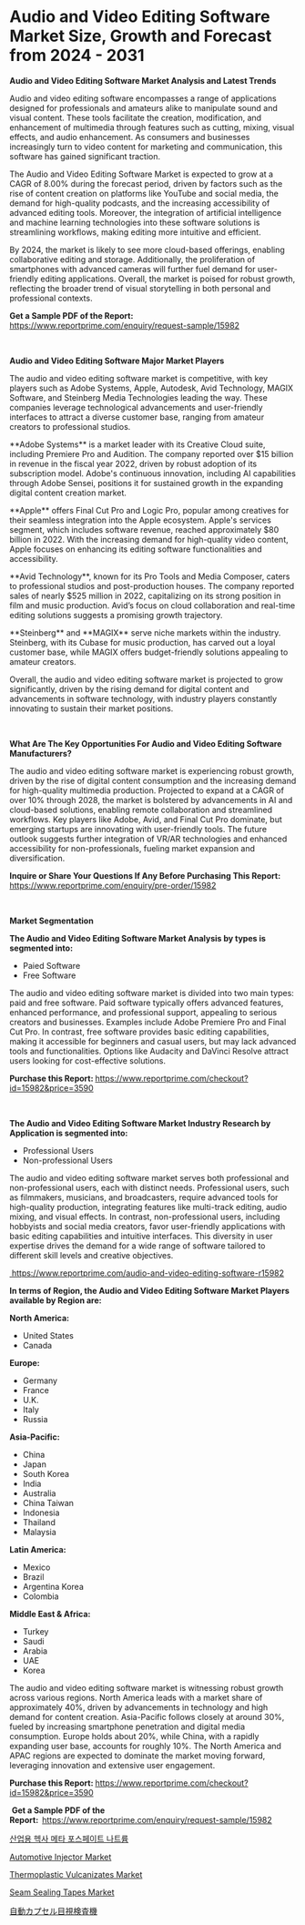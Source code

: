 <p><h1>Audio and Video Editing Software Market Size, Growth and Forecast from 2024 - 2031</h1></p><p><strong>Audio and Video Editing Software Market Analysis and Latest Trends</strong></p>
<p><p>Audio and video editing software encompasses a range of applications designed for professionals and amateurs alike to manipulate sound and visual content. These tools facilitate the creation, modification, and enhancement of multimedia through features such as cutting, mixing, visual effects, and audio enhancement. As consumers and businesses increasingly turn to video content for marketing and communication, this software has gained significant traction.</p><p>The Audio and Video Editing Software Market is expected to grow at a CAGR of 8.00% during the forecast period, driven by factors such as the rise of content creation on platforms like YouTube and social media, the demand for high-quality podcasts, and the increasing accessibility of advanced editing tools. Moreover, the integration of artificial intelligence and machine learning technologies into these software solutions is streamlining workflows, making editing more intuitive and efficient. </p><p>By 2024, the market is likely to see more cloud-based offerings, enabling collaborative editing and storage. Additionally, the proliferation of smartphones with advanced cameras will further fuel demand for user-friendly editing applications. Overall, the market is poised for robust growth, reflecting the broader trend of visual storytelling in both personal and professional contexts.</p></p>
<p><strong>Get a Sample PDF of the Report:&nbsp;</strong> <a href="https://www.reportprime.com/enquiry/request-sample/15982">https://www.reportprime.com/enquiry/request-sample/15982</a></p>
<p>&nbsp;</p>
<p><strong>Audio and Video Editing Software Major Market Players</strong></p>
<p><p>The audio and video editing software market is competitive, with key players such as Adobe Systems, Apple, Autodesk, Avid Technology, MAGIX Software, and Steinberg Media Technologies leading the way. These companies leverage technological advancements and user-friendly interfaces to attract a diverse customer base, ranging from amateur creators to professional studios.</p><p>**Adobe Systems** is a market leader with its Creative Cloud suite, including Premiere Pro and Audition. The company reported over $15 billion in revenue in the fiscal year 2022, driven by robust adoption of its subscription model. Adobe's continuous innovation, including AI capabilities through Adobe Sensei, positions it for sustained growth in the expanding digital content creation market.</p><p>**Apple** offers Final Cut Pro and Logic Pro, popular among creatives for their seamless integration into the Apple ecosystem. Apple's services segment, which includes software revenue, reached approximately $80 billion in 2022. With the increasing demand for high-quality video content, Apple focuses on enhancing its editing software functionalities and accessibility.</p><p>**Avid Technology**, known for its Pro Tools and Media Composer, caters to professional studios and post-production houses. The company reported sales of nearly $525 million in 2022, capitalizing on its strong position in film and music production. Avid’s focus on cloud collaboration and real-time editing solutions suggests a promising growth trajectory.</p><p>**Steinberg** and **MAGIX** serve niche markets within the industry. Steinberg, with its Cubase for music production, has carved out a loyal customer base, while MAGIX offers budget-friendly solutions appealing to amateur creators.</p><p>Overall, the audio and video editing software market is projected to grow significantly, driven by the rising demand for digital content and advancements in software technology, with industry players constantly innovating to sustain their market positions.</p></p>
<p>&nbsp;</p>
<p><strong>What Are The Key Opportunities For Audio and Video Editing Software Manufacturers?</strong></p>
<p><p>The audio and video editing software market is experiencing robust growth, driven by the rise of digital content consumption and the increasing demand for high-quality multimedia production. Projected to expand at a CAGR of over 10% through 2028, the market is bolstered by advancements in AI and cloud-based solutions, enabling remote collaboration and streamlined workflows. Key players like Adobe, Avid, and Final Cut Pro dominate, but emerging startups are innovating with user-friendly tools. The future outlook suggests further integration of VR/AR technologies and enhanced accessibility for non-professionals, fueling market expansion and diversification.</p></p>
<p><strong>Inquire or Share Your Questions If Any Before Purchasing This Report:</strong> <a href="https://www.reportprime.com/enquiry/pre-order/15982">https://www.reportprime.com/enquiry/pre-order/15982</a></p>
<p>&nbsp;</p>
<p><strong>Market Segmentation</strong></p>
<p><strong>The Audio and Video Editing Software Market Analysis by types is segmented into:</strong></p>
<p><ul><li>Paied Software</li><li>Free Software</li></ul></p>
<p><p>The audio and video editing software market is divided into two main types: paid and free software. Paid software typically offers advanced features, enhanced performance, and professional support, appealing to serious creators and businesses. Examples include Adobe Premiere Pro and Final Cut Pro. In contrast, free software provides basic editing capabilities, making it accessible for beginners and casual users, but may lack advanced tools and functionalities. Options like Audacity and DaVinci Resolve attract users looking for cost-effective solutions.</p></p>
<p><strong>Purchase this Report:&nbsp;</strong><a href="https://www.reportprime.com/checkout?id=15982&price=3590">https://www.reportprime.com/checkout?id=15982&price=3590</a></p>
<p>&nbsp;</p>
<p><strong>The Audio and Video Editing Software Market Industry Research by Application is segmented into:</strong></p>
<p><ul><li>Professional Users</li><li>Non-professional Users</li></ul></p>
<p><p>The audio and video editing software market serves both professional and non-professional users, each with distinct needs. Professional users, such as filmmakers, musicians, and broadcasters, require advanced tools for high-quality production, integrating features like multi-track editing, audio mixing, and visual effects. In contrast, non-professional users, including hobbyists and social media creators, favor user-friendly applications with basic editing capabilities and intuitive interfaces. This diversity in user expertise drives the demand for a wide range of software tailored to different skill levels and creative objectives.</p></p>
<p><a href="https://www.reportprime.com/audio-and-video-editing-software-r15982">&nbsp;https://www.reportprime.com/audio-and-video-editing-software-r15982</a></p>
<p><strong>In terms of Region, the Audio and Video Editing Software Market Players available by Region are:</strong></p>
<p>
    <p> <strong> North America: </strong>
        <ul>
            <li>United States</li>
            <li>Canada</li>
        </ul>
        </p> 
    <p> <strong> Europe: </strong>
        <ul>
            <li>Germany</li>
            <li>France</li>
            <li>U.K.</li>
            <li>Italy</li>
            <li>Russia</li>
        </ul>
        </p> 
    <p> <strong> Asia-Pacific: </strong>
        <ul>
            <li>China</li>
            <li>Japan</li>
            <li>South Korea</li>
            <li>India</li>
            <li>Australia</li>
            <li>China Taiwan</li>
            <li>Indonesia</li>
            <li>Thailand</li>
            <li>Malaysia</li>
        </ul>
        </p> 
    <p> <strong> Latin America: </strong>
        <ul>
            <li>Mexico</li>
            <li>Brazil</li>
            <li>Argentina Korea</li>
            <li>Colombia</li>
        </ul>
        </p> 
    <p> <strong> Middle East & Africa: </strong>
        <ul>
            <li>Turkey</li>
            <li>Saudi</li>
            <li>Arabia</li>
            <li>UAE</li>
            <li>Korea</li>
        </ul>
    </p>
    </p>
<p><p>The audio and video editing software market is witnessing robust growth across various regions. North America leads with a market share of approximately 40%, driven by advancements in technology and high demand for content creation. Asia-Pacific follows closely at around 30%, fueled by increasing smartphone penetration and digital media consumption. Europe holds about 20%, while China, with a rapidly expanding user base, accounts for roughly 10%. The North America and APAC regions are expected to dominate the market moving forward, leveraging innovation and extensive user engagement.</p></p>
<p><strong>Purchase this Report: </strong><a href="https://www.reportprime.com/checkout?id=15982&price=3590">https://www.reportprime.com/checkout?id=15982&price=3590</a></p>
<p>&nbsp;<strong>Get a Sample PDF of the Report:&nbsp;&nbsp;</strong><a href="https://www.reportprime.com/enquiry/request-sample/15982">https://www.reportprime.com/enquiry/request-sample/15982</a></p>
<p><strong></strong></p>
<p><p><a href="https://medium.com/@avaoneill70/sodium-hexametaphosphate-for-industrial-application-market-%EC%9D%98-%EA%B8%80%EB%A1%9C%EB%B2%8C-%EC%8B%9C%EC%9E%A5-%EA%B0%9C%EC%9A%94%EB%8A%94-%EC%A0%84-%EC%84%B8%EA%B3%84-%EB%B0%8F-%EC%A3%BC%EC%9A%94-%EC%8B%9C%EC%9E%A5%EC%9D%98-%EC%82%B0%EC%97%85%EC%97%90-%EC%98%81%ED%96%A5%EC%9D%84-%EB%AF%B8%EC%B9%98%EB%8A%94-4cb758b72658">산업용 헥사 메타 포스페이트 나트륨</a></p><p><a href="https://issuu.com/reportprime-2/docs/automotive-injector-market-size-203_595dc8bcf3242c">Automotive Injector Market</a></p><p><a href="https://medium.com/@owen.mclean8956/the-thermoplastic-vulcanizates-market-is-experiencing-higher-than-anticipated-demand-compared-to-c051cf72c9cd">Thermoplastic Vulcanizates Market</a></p><p><a href="https://medium.com/@acqwoncopela/the-global-seam-sealing-tapes-market-is-a-dynamic-and-growing-industry-7a95c58b795f">Seam Sealing Tapes Market</a></p><p><a href="https://medium.com/@larrylemkert567/automatic-capsule-visual-inspection-machines-market-%E3%81%AF-%E3%82%B3%E3%82%B9%E3%83%88%E7%AE%A1%E7%90%86%E3%81%A8%E5%8A%B9%E7%8E%87%E5%90%91%E4%B8%8A%E3%82%92%E5%84%AA%E5%85%88%E3%81%97%E3%81%BE%E3%81%99-30bcaeec5994">自動カプセル目視検査機</a></p></p>